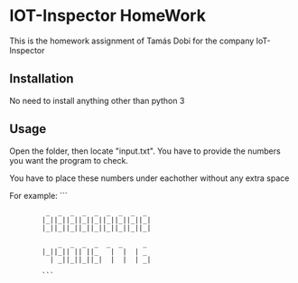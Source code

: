 # IOT-Inspector HomeWork

This is the homework assignment of Tamás Dobi for the company IoT-Inspector

## Installation
No need to install anything other than python 3

## Usage
Open the folder, then locate "input.txt". You have to provide the numbers you want the program to check.

You have to place these numbers under eachother without any extra space

For example: ```

             _  _  _  _  _  _  _  _  _ 
            |_||_||_||_||_||_||_||_||_|
            |_||_||_||_||_||_||_||_||_|
                           
                _  _  _  _  _  _     _ 
            |_||_|| || ||_   |  |  | _ 
              | _||_||_||_|  |  |  | _|
                                    
            ```
